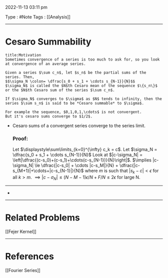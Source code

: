 2022-11-13 03:11 pm

Type : #Note
Tags : [[Analysis]]

---
# Cesaro Summability

```ad-note 
title:Motivation 
Sometimes convergence of a series is too much to ask for, so you look at convergence of an average series.

Given a series $\sum c_n$, let $s_n$ be the partial sums of the series. Then,
$$\sigma_N \colon= \dfrac{s_0 + s_1 + \cdots s_{N-1}}{N}$$
$\sigma_N$ is called the $N$th Cesaro mean of the sequence $\{s_n\}$ or the $N$th Cesaro sum of the series $\sum c_n$.

If $\sigma_N$ converges to $\sigma$ as $N$ tends to infinity, then the series $\sum s_n$ is said to be *Cesaro summable* to $\sigma$.

For example the sequence, $0,1,0,1,\cdots$ is not convergent.
But it's cesaro sums converge to $1/2$. 
```

- Cesaro sums of a convergent series converge to the series limit.
  ### Proof:
  Let $\displaystyle\sum\limits_{k=0}^{\infty} c_k = c$.
  Let $\sigma_N = \dfrac{s_0 + s_1 + \cdots s_{N-1}}{N}$
  Look at $|c-\sigma_N| = \left|\dfrac{(c-s_0)+(c-s_1)+\cdots(c-s_{N-1})}{N}\right|$.
  $\implies |c-\sigma_N| \le \dfrac{|c-s_0| + \cdots |c-s_M|}{N} + \dfrac{|c-s_{M+1}|+\cdots+|c-s_{N-1}|}{N}$
  where $m$ is such that $|s_k-c| < \epsilon$ for all $k > m$.
  $\implies |c-\sigma_N| \le (N-M-1)\epsilon/N + F/N \le 2\epsilon$
  for large N.

---
- 

---
# Related Problems
[[Fejer Kernel]]

---
# References
[[Fourier Series]]

